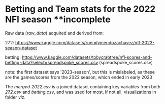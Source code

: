 # Betting and Team stats for the 2022 NFl season **incomplete

Raw data (*raw_data*) acquired and derived from: 

272: https://www.kaggle.com/datasets/ruendymendozachavez/nfl-2023-season-dataset

betting: https://www.kaggle.com/datasets/tobycrabtree/nfl-scores-and-betting-data?select=spreadspoke_scores.csv (spreadspoke_scores.csv)

note: the first dataset says '2023-season', but this is mislabeled, as these are the games/scores from the 2022 season, which ended in early 2023


The *merged-2022.csv* is a joined dataset containing key variables from both *272.csv* and *betting.csv*, and was used for most, if not all, visualizations in folder *viz*.
